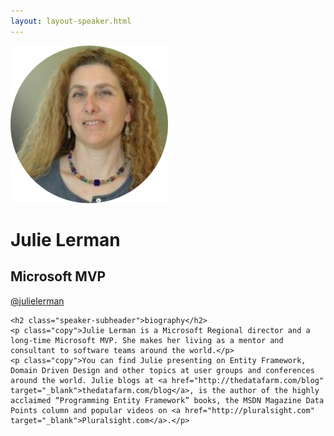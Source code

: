 ```yaml
---
layout: layout-speaker.html
---
```


<div class="container section featured-speaker">
  <div class="row">
  <div class="col-xs-12 col-sm-2 img-container">
    <img class="speaker-page-img" src="../img/speakers/Julie-Lerman-ON.png" />
  </div>
  <div class="col-xs-12 col-sm-10 copy-container">
    <h1 class="speaker-header">Julie Lerman</h1>
    <h2 class="speaker-subtitle">Microsoft MVP</h2>
    <p class="copy"><a class="speaker-handle" href="https://twitter.com/julielerman" target="_blank">@julielerman</a></p>

    <h2 class="speaker-subheader">biography</h2>
    <p class="copy">Julie Lerman is a Microsoft Regional director and a long-time Microsoft MVP. She makes her living as a mentor and consultant to software teams around the world.</p>
    <p class="copy">You can find Julie presenting on Entity Framework, Domain Driven Design and other topics at user groups and conferences around the world. Julie blogs at <a href="http://thedatafarm.com/blog" target="_blank">thedatafarm.com/blog</a>, is the author of the highly acclaimed “Programming Entity Framework” books, the MSDN Magazine Data Points column and popular videos on <a href="http://pluralsight.com" target="_blank">Pluralsight.com</a>.</p>
  </div>
</div>
</div>